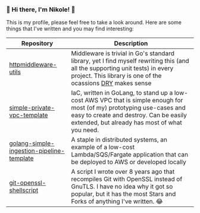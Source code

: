 ### 🚀 Hi there, I'm Nikole! 🦄

This is my profile, please feel free to take a look around. Here are some things that I've written and you may find interesting:

| Repository | Description |
| --- | --- |
| [httpmiddleware-utils](https://github.com/nikole-dunixi/httpmiddleware-utils) | Middleware is trivial in Go's standard library, yet I find myself rewriting this (and all the supporting unit tests) in every project. This library is one of the ocassions [DRY](https://en.wikipedia.org/wiki/Don%27t_repeat_yourself) makes sense |
| [simple-private-vpc-template](https://github.com/nikole-dunixi/simple-private-vpc-template) | IaC, written in GoLang, to stand up a low-cost AWS VPC that is simple enough for most (of my) prototyping use-cases and easy to create and destroy. Can be easily extended, but already has most of what you need. |
| [golang-simple-ingestion-pipeline-template](https://github.com/nikole-dunixi/golang-simple-ingestion-pipeline-template) | A staple in distributed systems, an example of a low-cost Lambda/SQS/Fargate application that can be deployed to AWS or developed locally |
| [git-openssl-shellscript](https://github.com/nikole-dunixi/git-openssl-shellscript) | A script I wrote over 8 years ago that recompiles Git with OpenSSL instead of GnuTLS. I have no idea why it got so popular, but it has the most Stars and Forks of anything I've written. 😂 |
